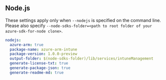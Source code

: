 ## Node.js

These settings apply only when `--nodejs` is specified on the command line.
Please also specify `--node-sdks-folder=<path to root folder of your azure-sdk-for-node clone>`.

``` yaml $(nodejs)
nodejs:
  azure-arm: true
  package-name: azure-arm-intune
  package-version: 1.0.0-preview
  output-folder: $(node-sdks-folder)/lib/services/intuneManagement
  generate-license-txt: true
  generate-package-json: true
  generate-readme-md: true
```
